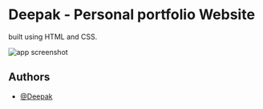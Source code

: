 
# Deepak - Personal portfolio Website

built using HTML and CSS.









![app screenshot](https://github.com/Deepak-ODRDLabs/Deepak-ODRDLabs.github.io/blob/main/assets/img/intro.png)







## Authors

- [@Deepak](https://github.com/Deepak-ODRDLabs)
  

